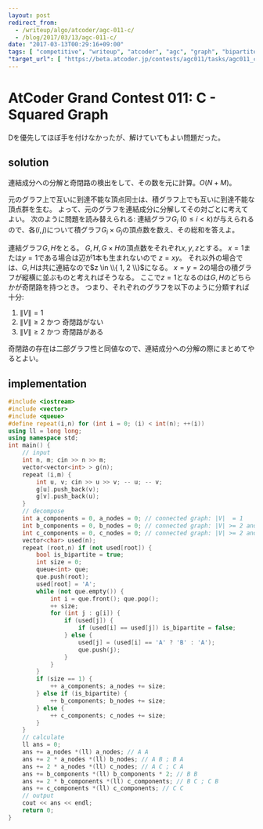 ```yaml
---
layout: post
redirect_from:
  - /writeup/algo/atcoder/agc-011-c/
  - /blog/2017/03/13/agc-011-c/
date: "2017-03-13T00:29:16+09:00"
tags: [ "competitive", "writeup", "atcoder", "agc", "graph", "bipartite-graph" ]
"target_url": [ "https://beta.atcoder.jp/contests/agc011/tasks/agc011_c" ]
---
```


# AtCoder Grand Contest 011: C - Squared Graph

Dを優先してほぼ手を付けなかったが、解けていてもよい問題だった。

## solution

連結成分への分解と奇閉路の検出をして、その数を元に計算。$O(N + M)$。

元のグラフ上で互いに到達不能な頂点同士は、積グラフ上でも互いに到達不能な頂点群を生む。
よって、元のグラフを連結成分に分解してその対ごとに考えてよい。
次のように問題を読み替えられる:
連結グラフ$G_i$ ($0 \le i \lt k$)が与えられるので、各$(i, j)$について積グラフ$G_i \times G_j$の頂点数を数え、その総和を答えよ。

連結グラフ$G, H$をとる。
$G, H, G \times H$の頂点数をそれぞれ$x, y, z$とする。
$x = 1$または$y = 1$である場合は辺が$1$本も生まれないので $z = xy$。
それ以外の場合では、$G, H$は共に連結なので$z \in \\{ 1, 2 \\}$になる。
$x = y = 2$の場合の積グラフが縦横に並ぶものと考えればそうなる。
ここで$z = 1$となるのは$G, H$のどちらかが奇閉路を持つとき。
つまり、それぞれのグラフを以下のように分類すれば十分:

1.  $\|V\| = 1$
2.  $\|V\| \ge 2$ かつ 奇閉路がない
3.  $\|V\| \ge 2$ かつ 奇閉路がある

奇閉路の存在は二部グラフ性と同値なので、連結成分への分解の際にまとめてやるとよい。

## implementation

``` c++
#include <iostream>
#include <vector>
#include <queue>
#define repeat(i,n) for (int i = 0; (i) < int(n); ++(i))
using ll = long long;
using namespace std;
int main() {
    // input
    int n, m; cin >> n >> m;
    vector<vector<int> > g(n);
    repeat (i,m) {
        int u, v; cin >> u >> v; -- u; -- v;
        g[u].push_back(v);
        g[v].push_back(u);
    }
    // decompose
    int a_components = 0, a_nodes = 0; // connected graph: |V|  = 1
    int b_components = 0, b_nodes = 0; // connected graph: |V| >= 2 and no odd cyles
    int c_components = 0, c_nodes = 0; // connected graph: |V| >= 2 and odd cycles exist
    vector<char> used(n);
    repeat (root,n) if (not used[root]) {
        bool is_bipartite = true;
        int size = 0;
        queue<int> que;
        que.push(root);
        used[root] = 'A';
        while (not que.empty()) {
            int i = que.front(); que.pop();
            ++ size;
            for (int j : g[i]) {
                if (used[j]) {
                    if (used[i] == used[j]) is_bipartite = false;
                } else {
                    used[j] = (used[i] == 'A' ? 'B' : 'A');
                    que.push(j);
                }
            }
        }
        if (size == 1) {
            ++ a_components; a_nodes += size;
        } else if (is_bipartite) {
            ++ b_components; b_nodes += size;
        } else {
            ++ c_components; c_nodes += size;
        }
    }
    // calculate
    ll ans = 0;
    ans += a_nodes *(ll) a_nodes; // A A
    ans += 2 * a_nodes *(ll) b_nodes; // A B ; B A
    ans += 2 * a_nodes *(ll) c_nodes; // A C ; C A
    ans += b_components *(ll) b_components * 2; // B B
    ans += 2 * b_components *(ll) c_components; // B C ; C B
    ans += c_components *(ll) c_components; // C C
    // output
    cout << ans << endl;
    return 0;
}
```
